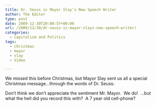 ```yaml
---
title: Dr. Seuss is Mayor Slay’s New Speech Writer
author: The Editor
type: post
date: 2009-12-30T20:00:57+00:00
url: /2009/12/30/dr-seuss-is-mayor-slays-new-speech-writer/
categories:
  - Capitalism and Politics
tags:
  - christmas
  - mayor
  - slay
  - Video

---
```

We missed this before Christmas, but Mayor Slay sent us all a special Christmas message&#8230;through the words of Dr. Seuss:



Don&#8217;t think we don&#8217;t appreciate the sentiment Mr. Mayor.  We do!  &#8230;but what the hell did you record this with?  A 7 year old cell-phone?